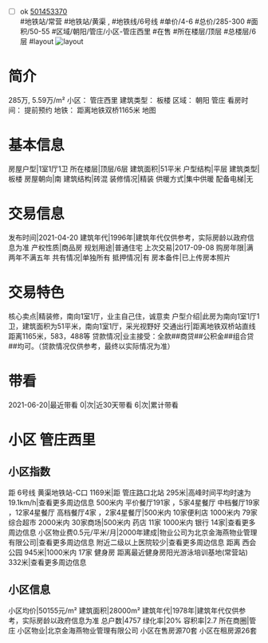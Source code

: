 - [ ] ok [501453370](https://bj.5i5j.com/ershoufang/501453370.html)  
 #地铁站/常营 #地铁站/黄渠 ,  #地铁线/6号线
#单价/4-6 #总价/285-300 #面积/50-55   #区域/朝阳/管庄/小区-管庄西里 #在售 #所在楼层/顶层 #总楼层/6层 #layout 
![layout](http://image2a.5i5j.com/scm/HOUSE_CUSTOMER/862239b601a046e9833680b682aa68dc.jpg_P5.jpg) 
# 简介 
 285万,  5.59万/m² 
小区： 管庄西里
建筑类型： 板楼
区域： 朝阳 管庄
看房时间： 提前预约
地铁： 距离地铁双桥1165米 地图
# 基本信息 
 房屋户型|1室1厅1卫
所在楼层|顶层/6层
建筑面积|51平米
户型结构|平层
建筑类型|板楼
房屋朝向|南
建筑结构|砖混
装修情况|精装
供暖方式|集中供暖
配备电梯|无
# 交易信息 
 发布时间|2021-04-20
建筑年代|1996年|建筑年代仅供参考，实际房龄以政府信息为准
产权性质|商品房
规划用途|普通住宅
上次交易|2017-09-08
购房年限|满两年不满五年
共有情况|单独所有
抵押情况|有
房本备件|已上传房本照片
# 交易特色 
 核心卖点|精装修，南向1室1厅，业主自己住，诚意卖
户型介绍|此房为南向1室1厅1卫，建筑面积为51平米，南向1室1厅，采光视野好
交通出行|距离地铁双桥站直线距离1165米，583，488等
贷款情况|业主接受：全款##商贷##公积金##组合贷##均可。（贷款情况仅供参考，最终以实际情况为准）
# 带看 
 2021-06-20|最近带看	 0|次|近30天带看	 6|次|累计带看
# 小区 管庄西里
## 小区指数 
 距 6号线 黄渠地铁站-C口 1169米|距 管庄路口北站 295米|高峰时间平均时速为19.1km/h|查看更多周边信息
500米内 平价餐厅191家 ，5家4星餐厅
中档餐厅19家 ，12家4星餐厅
高档餐厅4家 ，2家4星餐厅|500米内 10家便利店
1000米内 79家综合超市
2000米内 30家商场|500米内 药店 11家
1000米内 银行 14家|查看更多周边信息
小区物业费0.5元/平米/月|2000年建成|物业公司为北京金海燕物业管理有限公司|查看更多周边信息
附近二级以上医院较少|查看更多周边信息
距离 西会公园 945米|1000米内 17家 健身房
距离最近健身房阳光游泳培训基地(常营站) 332米|查看更多周边信息
## 小区信息 
 小区均价|50155元/m²
建筑面积|28000m²
建筑年代|1978年|建筑年代仅供参考，实际房龄以政府信息为准
总户数|4757
绿化率|20%
容积率|2.7
所在商圈|管庄
小区物业|北京金海燕物业管理有限公司
小区在售房源70套
小区在租房源26套
